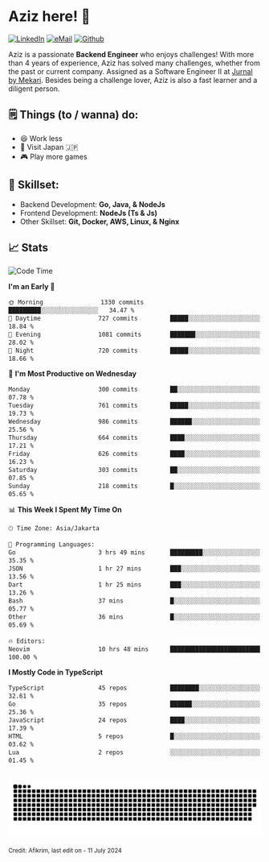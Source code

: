 # Aziz here! 👋

[![LinkedIn](https://img.shields.io/static/v1?message=afikrim&logo=linkedin&label=&color=0077B5&logoColor=white&labelColor=&style=for-the-badge)](https://www.linkedin.com/in/afikrim)
[![eMail](https://img.shields.io/static/v1?message=afikrim10@gmail.com&logo=gmail&label=&color=D14836&logoColor=white&labelColor=&style=for-the-badge)](mailto:afikrim10@gmail.com)
[![Github](https://komarev.com/ghpvc/?username=afikrim&label=Visitors&style=for-the-badge)](https://www.github.com/afikrim)

<!--Introduction-->
Aziz is a passionate **Backend Engineer** who enjoys challenges! With more than 4 years of experience, Aziz has solved many challenges, whether from the past or current company. Assigned as a Software Engineer II at [Jurnal by Mekari](https://jurnal.id). Besides being a challenge lover, Aziz is also a fast learner and a diligent person.

<!--Things TODO-->
## 🗒️ Things (to / wanna) do:

- 😆 Work less
- 🚀 Visit Japan 🇯🇵
- 🎮 Play more games

<!--Skillset-->
## 🏅 Skillset:

- Backend Development: **Go, Java, & NodeJs**
- Frontend Development: **NodeJs (Ts & Js)**
- Other Skillset: **Git, Docker, AWS, Linux, & Nginx**

## 📈 Stats  

<!--START_SECTION:waka-->
![Code Time](http://img.shields.io/badge/Code%20Time-1%2C997%20hrs%2057%20mins-blue)

**I'm an Early 🐤** 

```text
🌞 Morning                1330 commits        █████████░░░░░░░░░░░░░░░░   34.47 % 
🌆 Daytime                727 commits         █████░░░░░░░░░░░░░░░░░░░░   18.84 % 
🌃 Evening                1081 commits        ███████░░░░░░░░░░░░░░░░░░   28.02 % 
🌙 Night                  720 commits         █████░░░░░░░░░░░░░░░░░░░░   18.66 % 
```
📅 **I'm Most Productive on Wednesday** 

```text
Monday                   300 commits         ██░░░░░░░░░░░░░░░░░░░░░░░   07.78 % 
Tuesday                  761 commits         █████░░░░░░░░░░░░░░░░░░░░   19.73 % 
Wednesday                986 commits         ██████░░░░░░░░░░░░░░░░░░░   25.56 % 
Thursday                 664 commits         ████░░░░░░░░░░░░░░░░░░░░░   17.21 % 
Friday                   626 commits         ████░░░░░░░░░░░░░░░░░░░░░   16.23 % 
Saturday                 303 commits         ██░░░░░░░░░░░░░░░░░░░░░░░   07.85 % 
Sunday                   218 commits         █░░░░░░░░░░░░░░░░░░░░░░░░   05.65 % 
```


📊 **This Week I Spent My Time On** 

```text
🕑︎ Time Zone: Asia/Jakarta

💬 Programming Languages: 
Go                       3 hrs 49 mins       █████████░░░░░░░░░░░░░░░░   35.35 % 
JSON                     1 hr 27 mins        ███░░░░░░░░░░░░░░░░░░░░░░   13.56 % 
Dart                     1 hr 25 mins        ███░░░░░░░░░░░░░░░░░░░░░░   13.26 % 
Bash                     37 mins             █░░░░░░░░░░░░░░░░░░░░░░░░   05.77 % 
Other                    36 mins             █░░░░░░░░░░░░░░░░░░░░░░░░   05.69 % 

🔥 Editors: 
Neovim                   10 hrs 48 mins      █████████████████████████   100.00 % 
```

**I Mostly Code in TypeScript** 

```text
TypeScript               45 repos            ████████░░░░░░░░░░░░░░░░░   32.61 % 
Go                       35 repos            ██████░░░░░░░░░░░░░░░░░░░   25.36 % 
JavaScript               24 repos            ████░░░░░░░░░░░░░░░░░░░░░   17.39 % 
HTML                     5 repos             █░░░░░░░░░░░░░░░░░░░░░░░░   03.62 % 
Lua                      2 repos             ░░░░░░░░░░░░░░░░░░░░░░░░░   01.45 % 
```




<!--END_SECTION:waka-->


<br clear="both">

<div align="center">
  <img src="https://raw.githubusercontent.com/afikrim/afikrim/output/snake.svg" alt="Snake animation" />
</div>


<sub>Credit: Afikrim, last edit on - 11 July 2024</sub>

